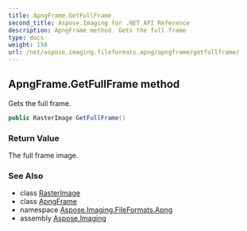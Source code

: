 ```yaml
---
title: ApngFrame.GetFullFrame
second_title: Aspose.Imaging for .NET API Reference
description: ApngFrame method. Gets the full frame
type: docs
weight: 150
url: /net/aspose.imaging.fileformats.apng/apngframe/getfullframe/
---
```

## ApngFrame.GetFullFrame method

Gets the full frame.

```csharp
public RasterImage GetFullFrame()
```

### Return Value

The full frame image.

### See Also

* class [RasterImage](../../../aspose.imaging/rasterimage/)
* class [ApngFrame](../)
* namespace [Aspose.Imaging.FileFormats.Apng](../../apngframe/)
* assembly [Aspose.Imaging](../../../)



